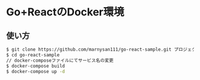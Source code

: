 # Go+ReactのDocker環境


## 使い方

```bash
$ git clone https://github.com/marnysan111/go-react-sample.git プロジェクト名
$ cd go-react-sample
// docker-composeファイルにてサービス名の変更
$ docker-compose build
$ docker-compose up -d
```




